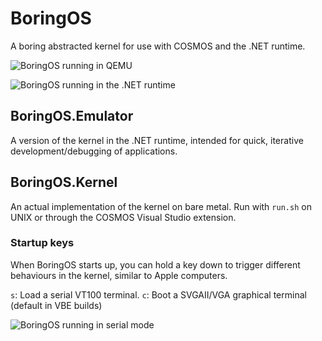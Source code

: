 # BoringOS
A boring abstracted kernel for use with COSMOS and the .NET runtime.

![BoringOS running in QEMU](https://github.com/jvyden/BoringOS/assets/40577357/5e33a443-50dd-4b72-bc8c-02c70553f7a0)

![BoringOS running in the .NET runtime](https://github.com/jvyden/BoringOS/assets/40577357/26bc1d8e-3aa5-4197-86e8-fcc9cb93815c)


## BoringOS.Emulator

A version of the kernel in the .NET runtime, intended for quick, iterative development/debugging of applications.

## BoringOS.Kernel

An actual implementation of the kernel on bare metal. Run with `run.sh` on UNIX or through the COSMOS Visual Studio extension.

### Startup keys

When BoringOS starts up, you can hold a key down to trigger different behaviours in the kernel, similar to Apple computers.

`s`: Load a serial VT100 terminal.
`c`: Boot a SVGAII/VGA graphical terminal (default in VBE builds)

![BoringOS running in serial mode](https://github.com/jvyden/BoringOS/assets/40577357/ea243350-6a04-45be-b173-c46c2d84cdec)
